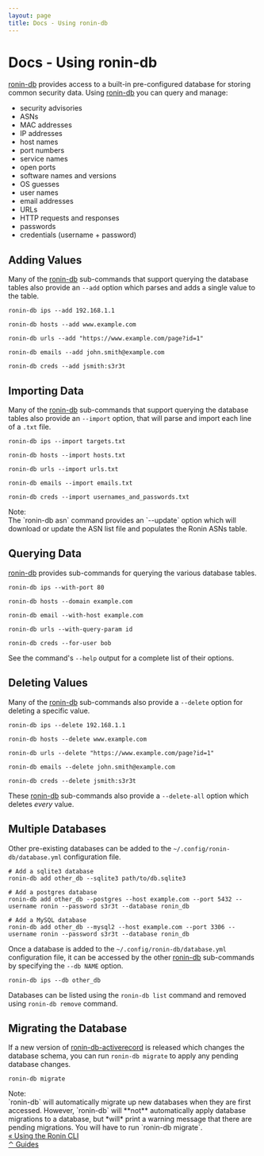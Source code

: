 ```yaml
---
layout: page
title: Docs - Using ronin-db
---
```


# Docs - Using ronin-db

[ronin-db] provides access to a built-in pre-configured database for storing
common security data. Using [ronin-db][ronin-db-synopsis] you can query and
manage:

* security advisories
* ASNs
* MAC addresses
* IP addresses
* host names
* port numbers
* service names
* open ports
* software names and versions
* OS guesses
* user names
* email addresses
* URLs
* HTTP requests and responses
* passwords
* credentials (username + password)

## Adding Values

Many of the [ronin-db][ronin-db-synopsis] sub-commands that support querying the
database tables also provide an `--add` option which parses and adds a single
value to the table.

```shell
ronin-db ips --add 192.168.1.1

ronin-db hosts --add www.example.com

ronin-db urls --add "https://www.example.com/page?id=1"

ronin-db emails --add john.smith@example.com

ronin-db creds --add jsmith:s3r3t
```

## Importing Data

Many of the [ronin-db][ronin-db-synopsis] sub-commands that support querying the
database tables also provide an `--import` option, that will parse and import
each line of a `.txt` file.

```shell
ronin-db ips --import targets.txt

ronin-db hosts --import hosts.txt

ronin-db urls --import urls.txt

ronin-db emails --import emails.txt

ronin-db creds --import usernames_and_passwords.txt
```

<article class="message is-dark">
  <div class="message-header">Note:</div>
  <div class="message-body" markdown="1">
The `ronin-db asn` command provides an `--update` option which will download
or update the ASN list file and populates the Ronin ASNs table.
  </div>
</article>

## Querying Data

[ronin-db][ronin-db-synopsis] provides sub-commands for querying the various
database tables.

```shell
ronin-db ips --with-port 80

ronin-db hosts --domain example.com

ronin-db email --with-host example.com

ronin-db urls --with-query-param id

ronin-db creds --for-user bob
```

See the command's `--help` output for a complete list of their options.

## Deleting Values

Many of the [ronin-db][ronin-db-synopsis] sub-commands also provide a `--delete`
option for deleting a specific value.

```shell
ronin-db ips --delete 192.168.1.1

ronin-db hosts --delete www.example.com

ronin-db urls --delete "https://www.example.com/page?id=1"

ronin-db emails --delete john.smith@example.com

ronin-db creds --delete jsmith:s3r3t
```

These [ronin-db][ronin-db-synopsis] sub-commands also provide a `--delete-all`
option which deletes *every* value.

## Multiple Databases

Other pre-existing databases can be added to the
`~/.config/ronin-db/database.yml` configuration file.

```$shell
# Add a sqlite3 database
ronin-db add other_db --sqlite3 path/to/db.sqlite3

# Add a postgres database
ronin-db add other_db --postgres --host example.com --port 5432 --username ronin --password s3r3t --database ronin_db

# Add a MySQL database
ronin-db add other_db --mysql2 --host example.com --port 3306 --username ronin --password s3r3t --database ronin_db
```

Once a database is added to the `~/.config/ronin-db/database.yml` configuration
file, it can be accessed by the other [ronin-db][ronin-db-synopsis] sub-commands
by specifying the `--db NAME` option.

```shell
ronin-db ips --db other_db
```

Databases can be listed using the `ronin-db list` command and removed using
`ronin-db remove` command.

## Migrating the Database

If a new version of [ronin-db-activerecord] is released which changes the
database schema, you can run `ronin-db migrate` to apply any pending database
changes.

```shell
ronin-db migrate
```

<article class="message is-dark">
  <div class="message-header">Note:</div>
  <div class="message-body" markdown="1">
`ronin-db` will automatically migrate up new databases when
they are first accessed. However, `ronin-db` will **not** automatically apply
database migrations to a database, but *will* print a warning message that
there are pending migrations. You will have to run `ronin-db migrate`.
  </div>
</article>

<div class="level">
  <div class="level-left">
    <a class="button" href="../using-the-ronin-cli/">
       &laquo; Using the Ronin CLI
    </a>
  </div>

  <div class="level-item">
    <a class="button" href="../index.html#guides">
      &#x2303; Guides
    </a>
  </div>
</div>

[ronin-db]: https://github.com/ronin-rb/ronin-db#readme
[ronin-db-synopsis]: https://github.com/ronin-rb/ronin-db#synopsis
[ronin-db-activerecord]: https://github.com/ronin-rb/ronin-db-activerecord#readme
